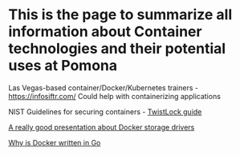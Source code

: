 # This is the page to summarize all information about Container technologies and their potential uses at Pomona

Las Vegas-based container/Docker/Kubernetes trainers  - https://infosiftr.com/
Could help with containerizing applications

NIST Guidelines for securing containers - [TwistLock guide](https://github.com/Pomona-ITS/hpc/blob/master/design/new_technologies/containers/Companion-Guide-to-NIST-Container-Security-Special-Publication.pdf)

[A really good presentation about Docker storage drivers](https://jpetazzo.github.io/assets/2015-07-01-deep-dive-into-docker-storage-drivers.html#47)

[Why is Docker written in Go](https://www.slideshare.net/jpetazzo/docker-and-go-why-did-we-decide-to-write-docker-in-go/26-Go_doesnt_solve_any_problemJonn)
